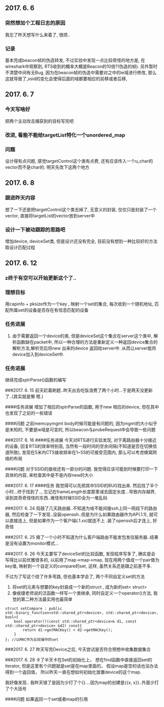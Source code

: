 ## 2017. 6. 6

### 突然想加个工程日志的原因
我忘了昨天想写什么来着了, 很烦..

### 记录
基本完成beacon帧的伪造转发, 不过实验中发现一点比较奇怪的地方是, 在wireshark中观察到, RTS收到的概率大概是Beacon的10倍?(伪造的帧).
另外暂时不清楚中间有无Bug, 因为在beacon帧的伪造中需要对之中的ie域进行修改, 那么这就导致了,ssid的变化会使得后面的域都要相应的前移或者后移, 


## 2017. 6. 7

### 今天写啥好
把两个主动攻击捕获到的目标写完吧

### 改进, 看能不能给targetList特化一个unordered_map

### 问题
设计得有点问题, 感觉targetControl这个类有点费, 还有应该传入一个u_char的vector而不是char的. 明天先改下这两个地方


## 2017. 6. 8
### 跟进昨天内容
想了一下还是把targetControl这个类去掉了, 无意义的封装, 仅仅只是封装了一个vector, 直接将targetList的vector放到server中

### 设计一下被动跟踪的思路吧
增加device, deviceSet类, 但是设计还没有完全, 目前没有想到一种比较好的方法取设计匹配过程

## 2017. 6. 12
### z终于有空可以开始更新这个了..

### 理想目标
用capinfo + pksize作为一个key , 映射一个set<device>的集合, 每次收到一个随机地址, 匹配所属set的设备是否存在有信息匹配的设备

### 任务进展
1. 由于需要返回一个device的类, 但是deviceSet这个集合在server这个类中, 解析函数缺在packet中, 所以一种合理的方法是重新定义一种返回device集合的解析方法,解析完后将new 出来的device 返回给server中. 从而让server能将device加入到deviceSet中.	

### 任务进展
继续完成sptrParse()函数的编写

###2017. 6. 15
前天赶着刷题..昨天出去吃饭浪费了两个小时...于是两天没更新了..(其实就是懒 嗯.)

####任务进展
增加了相应的sptrParse的函数, 用于new 相应的device, 但在其中也发现了之前的一些错误

####问题
之前memcpymgmt body时候可能是有问题的, 因为mgmt的大小似乎是未知的, 不要是ie域是可变的, 所以beacon与probeRequest中会导致一些问题

###2017. 6. 16
####任务进展
今天对RTS进行实验发现, 对于离路由器十分接近的设备, 回复RTS的效率特别高, 当然有一段时间的空余间隔(不知道是否在切换信道所致), 发现在5米内CTS接收频率在1~5S的可接受范围内, 那么可以考虑蜂窝网络的布局

####问题
对于SSID的接收还有一部分的问题. 我觉得应该可能到时候要打印一下具体的内容, 来检查其中是不是内存new的大小


###2017. 6. 17
####任务
我觉得可以先把其中SSID的BUG找出来.
然后找了半个小时...终于找到了.., 忘记在frameLength长度那里减去固定长度...导致内存越界, 读到其奇奇怪怪的东西..难怪有时候SSID会为一堆乱码

###2017. 6. 24
捣鼓了几天路由器..不知道为啥不能间接ssh上同一网段下的路由器, 然后检查了一下发现..没装openssh..但是为什么如果路由器作为AP(.1.1), 就可以直接连上, 但是如果作为一个客户端(.1.xx)就连不上 .装了openssh后才连上, 好奇怪


###2017. 6. 25
搞了一个小时不知道为什么客户端路由不能发包发往服务器..结果是没有设置为monitor模式...

###2017. 6. 26
今天主要写了deviceSet的比较函数, 发现程序写多了, 确实是会写得比以前优雅很多的, 以前用了map->map->map, 现在用两个值成一个pair做为key值, 映射到一个自定义的compare的set, 这样, 虽然关系还是跟之前差不多.

不过为了写这个绕了许多弯路, 但也基本学会了, 两个不同自定义set的方法
1. 将set的元素与想要的key封装成一个新的struct , 成为新的set\< struct\>
2. 像侯捷老师说的泛函数一样写一个类继承, 同时自定义一个operator()方法, 我觉的第二种方法最实用也最简单
```
struct setCompare : public std::binary_function<std::shared_ptr<device>, std::shared_ptr<device>, bool>{
    bool operator()(const std::shared_ptr<device>& d1, const std::shared_ptr<device> &d2) const{
        return d1->getMACKey() < d2->getMACKey();
    }
}; //以MAC作为比较操作的set
```

###2017. 6. 27
昨天写完Device之后, 今天尝试是否符合预想中收集数据集合

###2017. 6. 28
卡了半天卡在Set的初始化上， 想在find函数中直接返回set<device>的iterator, 但是这里有个问题就是set是在map里面的， 假设map是空的话也没办法得到一个返回值， 所以昨天一直在想如何初始化放置device的这个map. 

我好像发现.. 我昨天错了是因为少打了个{}....因为map的创建是{{x, x}}..外面少打了个大括号

####问题
如果返回一个set或者map的引用